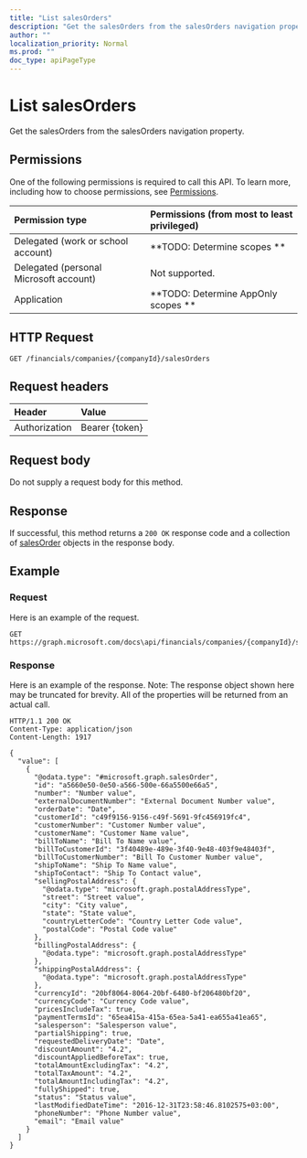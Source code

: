 ```yaml
---
title: "List salesOrders"
description: "Get the salesOrders from the salesOrders navigation property."
author: ""
localization_priority: Normal
ms.prod: ""
doc_type: apiPageType
---
```


# List salesOrders

Get the salesOrders from the salesOrders navigation property.

## Permissions
One of the following permissions is required to call this API. To learn more, including how to choose permissions, see [Permissions](/concepts/permissions-reference.md).

|Permission type|Permissions (from most to least privileged)|
|:---|:---|
|Delegated (work or school account)|**TODO: Determine scopes **|
|Delegated (personal Microsoft account)|Not supported.|
|Application|**TODO: Determine AppOnly scopes **|

## HTTP Request
<!-- {
  "blockType": "ignored"
}
-->
``` http
GET /financials/companies/{companyId}/salesOrders
```

## Request headers
|Header|Value|
|:---|:---|
|Authorization|Bearer {token}|

## Request body
Do not supply a request body for this method.

## Response
If successful, this method returns a `200 OK` response code and a collection of [salesOrder](../resources/salesorder.md) objects in the response body.

## Example

### Request
Here is an example of the request.
<!-- {
  "blockType": "request",
  "name": "get_salesorder"
}
-->
``` http
GET https://graph.microsoft.com/docs\api/financials/companies/{companyId}/salesOrders
```

### Response
Here is an example of the response. Note: The response object shown here may be truncated for brevity. All of the properties will be returned from an actual call.
<!-- {
  "blockType": "response",
  "truncated": true,
  "@odata.type": "collection(microsoft.graph.salesorder)"
}
-->
``` http
HTTP/1.1 200 OK
Content-Type: application/json
Content-Length: 1917

{
  "value": [
    {
      "@odata.type": "#microsoft.graph.salesOrder",
      "id": "a5660e50-0e50-a566-500e-66a5500e66a5",
      "number": "Number value",
      "externalDocumentNumber": "External Document Number value",
      "orderDate": "Date",
      "customerId": "c49f9156-9156-c49f-5691-9fc456919fc4",
      "customerNumber": "Customer Number value",
      "customerName": "Customer Name value",
      "billToName": "Bill To Name value",
      "billToCustomerId": "3f40489e-489e-3f40-9e48-403f9e48403f",
      "billToCustomerNumber": "Bill To Customer Number value",
      "shipToName": "Ship To Name value",
      "shipToContact": "Ship To Contact value",
      "sellingPostalAddress": {
        "@odata.type": "microsoft.graph.postalAddressType",
        "street": "Street value",
        "city": "City value",
        "state": "State value",
        "countryLetterCode": "Country Letter Code value",
        "postalCode": "Postal Code value"
      },
      "billingPostalAddress": {
        "@odata.type": "microsoft.graph.postalAddressType"
      },
      "shippingPostalAddress": {
        "@odata.type": "microsoft.graph.postalAddressType"
      },
      "currencyId": "20bf8064-8064-20bf-6480-bf206480bf20",
      "currencyCode": "Currency Code value",
      "pricesIncludeTax": true,
      "paymentTermsId": "65ea415a-415a-65ea-5a41-ea655a41ea65",
      "salesperson": "Salesperson value",
      "partialShipping": true,
      "requestedDeliveryDate": "Date",
      "discountAmount": "4.2",
      "discountAppliedBeforeTax": true,
      "totalAmountExcludingTax": "4.2",
      "totalTaxAmount": "4.2",
      "totalAmountIncludingTax": "4.2",
      "fullyShipped": true,
      "status": "Status value",
      "lastModifiedDateTime": "2016-12-31T23:58:46.8102575+03:00",
      "phoneNumber": "Phone Number value",
      "email": "Email value"
    }
  ]
}
```

